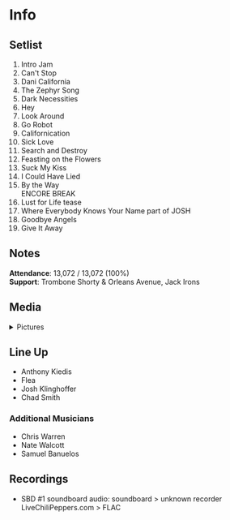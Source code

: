 # Info

## Setlist

1. Intro Jam
2. Can't Stop
3. Dani California
4. The Zephyr Song
5. Dark Necessities
6. Hey
7. Look Around
8. Go Robot
9. Californication
10. Sick Love
11. Search and Destroy
12. Feasting on the Flowers
13. Suck My Kiss
14. I Could Have Lied
15. By the Way
<br> ENCORE BREAK
16. Lust for Life tease
17. Where Everybody Knows Your Name part of JOSH
18. Goodbye Angels
19. Give It Away

## Notes

**Attendance**: 13,072 / 13,072 (100%)
<br>
**Support**: Trombone Shorty & Orleans Avenue, Jack Irons

## Media 

<details>
  <summary>Pictures</summary>
  <!--<img alt="Setlist" title="Setlist" src="_.jpg" height="200" />
  <img alt="Clipping" title="Clipping" src="_.jpg" height="200" />
  <img alt="Flyer" title="Flyer" src="_.jpg" height="200" />-->
</details>

## Line Up

* Anthony Kiedis
* Flea
* Josh Klinghoffer
* Chad Smith

### Additional Musicians

* Chris Warren  
* Nate Walcott  
* Samuel Banuelos

## Recordings

* SBD #1 soundboard audio: soundboard > unknown recorder LiveChiliPeppers.com > FLAC
